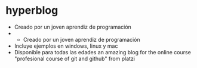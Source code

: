 # hyperblog
* Creado por un joven aprendiz de programación
* * Creado por un joven aprendiz de programación
* Incluye ejemplos en windows, linux y mac
* Disponible para todas las edades
an amazing blog for the online course "profesional course of git and github" from platzi
